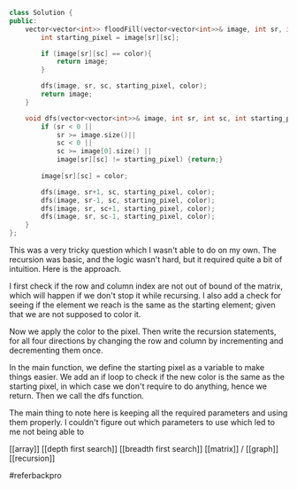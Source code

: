 ```cpp
class Solution {
public:
    vector<vector<int>> floodFill(vector<vector<int>>& image, int sr, int sc, int color) {
        int starting_pixel = image[sr][sc];

        if (image[sr][sc] == color){
            return image;
        }

        dfs(image, sr, sc, starting_pixel, color);
        return image;
    }

    void dfs(vector<vector<int>>& image, int sr, int sc, int starting_pixel, int color){
        if (sr < 0 ||
            sr >= image.size()||
            sc < 0 ||
            sc >= image[0].size() ||
            image[sr][sc] != starting_pixel) {return;}
        
        image[sr][sc] = color;

        dfs(image, sr+1, sc, starting_pixel, color);
        dfs(image, sr-1, sc, starting_pixel, color);
        dfs(image, sr, sc+1, starting_pixel, color);
        dfs(image, sr, sc-1, starting_pixel, color);
    }
};
```

This was a very tricky question which I wasn't able to do on my own. The recursion was basic, and the logic wasn't hard, but it required quite a bit of intuition. Here is the approach.

I first check if the row and column index are not out of bound of the matrix, which will happen if we don't stop it while recursing. I also add a check for seeing if the element we reach is the same as the starting element; given that we are not supposed to color it.

Now we apply the color to the pixel. Then write the recursion statements, for all four directions by changing the row and column by incrementing and decrementing them once.

In the main function, we define the starting pixel as a variable to make things easier. We add an if loop to check if the new color is the same as the starting pixel, in which case we don't require to do anything, hence we return. Then we call the dfs function.

The main thing to note here is keeping all the required parameters and using them properly. I couldn't figure out which parameters to use which led to me not being able to 


[[array]]
[[depth first search]]
[[breadth first search]]
[[matrix]] / [[graph]]
[[recursion]]

#referbackpro  